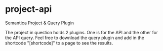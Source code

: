 # project-api
Semantica Project & Query Plugin

The project in question holds 2 plugins. One is for the API and the other for the API query. Feel free to download the query plugin and add in the shortcode "[shortcode]" to a page to see the results.
